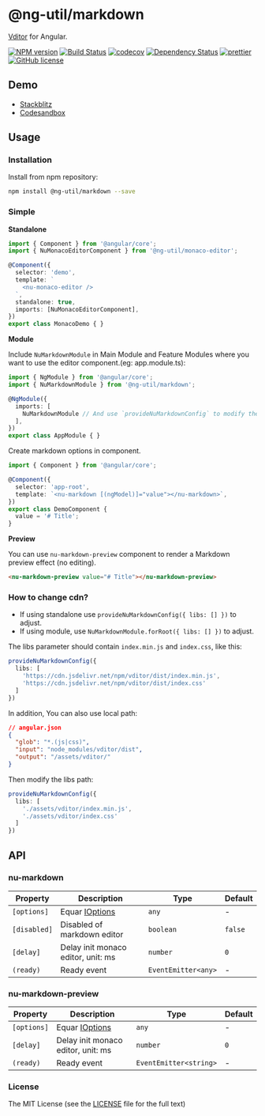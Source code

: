 # @ng-util/markdown

[Vditor](https://github.com/Vanessa219/vditor) for Angular.

[![NPM version](https://img.shields.io/npm/v/@ng-util/markdown.svg?style=flat-square)](https://www.npmjs.com/package/@ng-util/markdown)
[![Build Status](https://github.com/ng-util/ng-util/workflows/Build/badge.svg?branch=master)](https://github.com/ng-util/ng-util/actions)
[![codecov](https://codecov.io/gh/ng-util/ng-util/branch/master/graph/badge.svg)](https://codecov.io/gh/ng-util/ng-util)
[![Dependency Status](https://david-dm.org/ng-util/ng-util/status.svg?style=flat-square)](https://david-dm.org/ng-util/ng-util)
[![prettier](https://img.shields.io/badge/code_style-prettier-ff69b4.svg?style=flat-square)](https://prettier.io/)
[![GitHub license](https://img.shields.io/github/license/mashape/apistatus.svg?style=flat-square)](https://github.com/ng-util/ng-util/blob/master/LICENSE)

## Demo

- [Stackblitz](https://stackblitz.com/edit/ng-util-markdown?file=src/app/app.component.ts)
- [Codesandbox](https://codesandbox.io/s/ng-util-markdown-nudj1?file=/src/app/app.component.ts)

## Usage

### Installation

Install from npm repository:

```bash
npm install @ng-util/markdown --save
```

### Simple

**Standalone**

```ts
import { Component } from '@angular/core';
import { NuMonacoEditorComponent } from '@ng-util/monaco-editor';

@Component({
  selector: 'demo',
  template: `
    <nu-monaco-editor />
  `,
  standalone: true,
  imports: [NuMonacoEditorComponent],
})
export class MonacoDemo { }
```

**Module**

Include `NuMarkdownModule` in Main Module and Feature Modules where you want to use the editor component.(eg: app.module.ts):

```ts
import { NgModule } from '@angular/core';
import { NuMarkdownModule } from '@ng-util/markdown';

@NgModule({
  imports: [
    NuMarkdownModule // And use `provideNuMarkdownConfig` to modify the global configuration
  ],
})
export class AppModule { }
```

Create markdown options in component.

```ts
import { Component } from '@angular/core';

@Component({
  selector: 'app-root',
  template: `<nu-markdown [(ngModel)]="value"></nu-markdown>`,
})
export class DemoComponent {
  value = '# Title';
}
```

**Preview**

You can use `nu-markdown-preview` component to render a Markdown preview effect (no editing).

```html
<nu-markdown-preview value="# Title"></nu-markdown-preview>
```

### How to change cdn?

- If using standalone use `provideNuMarkdownConfig({ libs: [] })` to adjust.
- If using module, use `NuMarkdownModule.forRoot({ libs: [] })` to adjust.

The libs parameter should contain `index.min.js` and `index.css`, like this:

```ts
provideNuMarkdownConfig({ 
  libs: [
    'https://cdn.jsdelivr.net/npm/vditor/dist/index.min.js',
    'https://cdn.jsdelivr.net/npm/vditor/dist/index.css'
  ]
})
```

In addition, You can also use local path:

```json
// angular.json
{
  "glob": "*.(js|css)",
  "input": "node_modules/vditor/dist",
  "output": "/assets/vditor/"
}
```

Then modify the libs path:

```ts
provideNuMarkdownConfig({ 
  libs: [
    './assets/vditor/index.min.js',
    './assets/vditor/index.css'
  ]
})
```

## API

### nu-markdown

| Property | Description | Type | Default |
|----------|-------------|------|---------|
| `[options]` | Equar [IOptions](https://ld246.com/article/1549638745630#options) | `any` | - |
| `[disabled]` | Disabled of markdown editor | `boolean` | `false` |
| `[delay]` | Delay init monaco editor, unit: ms | `number` | `0` |
| `(ready)` | Ready event | `EventEmitter<any>` | - |

### nu-markdown-preview

| Property | Description | Type | Default |
|----------|-------------|------|---------|
| `[options]` | Equar [IOptions](https://ld246.com/article/1549638745630#options-preview) | `any` | - |
| `[delay]` | Delay init monaco editor, unit: ms | `number` | `0` |
| `(ready)` | Ready event | `EventEmitter<string>` | - |

### License

The MIT License (see the [LICENSE](https://github.com/ng-util/ng-util/blob/master/LICENSE) file for the full text)

